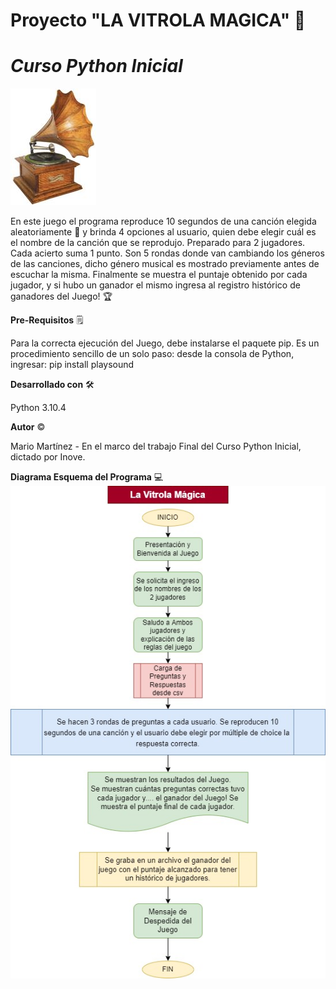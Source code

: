 # **Proyecto "LA VITROLA MAGICA"** :musical_score:
# _Curso Python Inicial_
![descripcion](/images/vitrola.jpg)

En este juego el programa reproduce 10 segundos de una canción elegida aleatoriamente :musical_keyboard: y brinda 4 opciones al usuario, quien debe elegir cuál es el nombre de la canción que se reprodujo.
Preparado para 2 jugadores. Cada acierto suma 1 punto. Son 5 rondas donde van cambiando los géneros de las canciones, dicho género musical es mostrado previamente antes de escuchar la misma.
Finalmente se muestra el puntaje obtenido por cada jugador, y si hubo un ganador el mismo ingresa al registro histórico de ganadores del Juego! :trophy:

**Pre-Requisitos** :spiral_notepad: 

Para la correcta ejecución del Juego, debe instalarse el paquete pip. Es un procedimiento sencillo de un solo paso: desde la consola de Python, ingresar: pip install playsound

**Desarrollado con** :hammer_and_wrench:

Python 3.10.4

**Autor** :copyright:

Mario Martínez - En el marco del trabajo Final del Curso Python Inicial, dictado por Inove.

**Diagrama Esquema del Programa** 	:computer:
![descripcion](/images/la_vitrola_magica.jpg)

